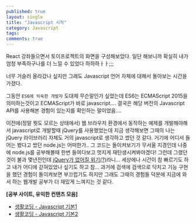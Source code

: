```yaml
---
published: true
layout: single
title: "Javascript 시작"
category: Javascript
tags:
comments: true
---
```


React 강좌들으면서 토이프로젝트의 화면을 구성해보았다. 일단 해보니까 확실히 내가 엄청 부족하구나를 더 느낄 수 있었다 하하하ㅏㅏ;;; 

너무 거슬러 올라갔나 싶지만 그래도 Javascript 언어 자체에 대해서 돌아보는 시간을 가졌다.

그동안 `ES6에 익숙한 개발자` 도대체 무슨말인가 싶었는데 ES6는 ECMAScript 2015을 의미하는것이고 ECMAScript가 바로 javascript.... 결국은 해당 버전의 Javascript API를 사용해본 경험이 있는지를 확인하는 말이었음....

이전에(정말 뭣도 모르는 상태에서) 웹 브라우저 환경에서 동작하는 예제를 개발해야해서 javascript로 개발할때 jQuery를 사용했었는데 지금 생각해보면 그때의 나는 jQuery 라이브러리 자체도 거의 javascript로 생각하고 썼던 것 같다. 거기에 어디서 들어는 봤다고 썼던 node.js는 어떠한가.. 그 코드는 돌이켜보기가 무서울 지경인데 나중에 node.js를 공부해볼때 한번 들여다보고 멋지게 재탄생시켜봐야겠다! 그런데 그랬던 것이 불과 몇년전인데 [jQuery가 없어질 위기(?)](https://www.samsungsds.com/kr/insights/jQuery.html)라니... 세상에나 시간이 참 빠르기도 하고 내가 어디에 갇혀있었나 싶기도 하고 참... 과거에 검색에 검색으로 닥치고 기능 구현을 했던 경험이 돌이켜보면 부끄럽기도 하지만 그래도 그때의 경험들 덕분에 지금에 와서 하는 웹개발 공부가 더 재밌게 느껴지는 것 같다.

**[공부 사이트, 유익한 컨텐츠 모음]**
- [생활코딩 - Javascript 기본1](https://opentutorials.org/course/3085)
- [생활코딩 - Javascript 기본2](https://opentutorials.org/course/743/6580)